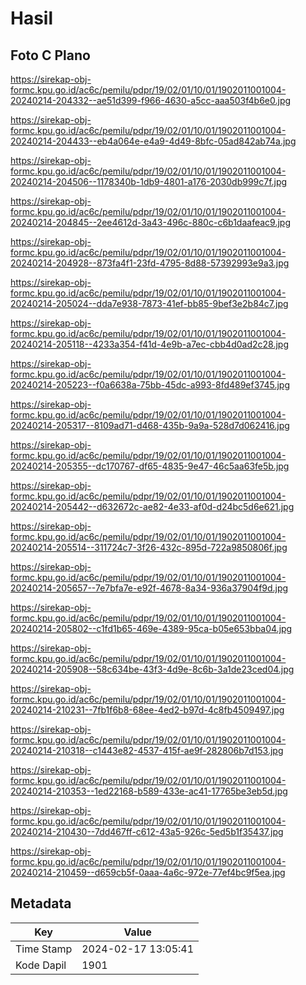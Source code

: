 # Hasil

## Foto C Plano

https://sirekap-obj-formc.kpu.go.id/ac6c/pemilu/pdpr/19/02/01/10/01/1902011001004-20240214-204332--ae51d399-f966-4630-a5cc-aaa503f4b6e0.jpg

https://sirekap-obj-formc.kpu.go.id/ac6c/pemilu/pdpr/19/02/01/10/01/1902011001004-20240214-204433--eb4a064e-e4a9-4d49-8bfc-05ad842ab74a.jpg

https://sirekap-obj-formc.kpu.go.id/ac6c/pemilu/pdpr/19/02/01/10/01/1902011001004-20240214-204506--1178340b-1db9-4801-a176-2030db999c7f.jpg

https://sirekap-obj-formc.kpu.go.id/ac6c/pemilu/pdpr/19/02/01/10/01/1902011001004-20240214-204845--2ee4612d-3a43-496c-880c-c6b1daafeac9.jpg

https://sirekap-obj-formc.kpu.go.id/ac6c/pemilu/pdpr/19/02/01/10/01/1902011001004-20240214-204928--873fa4f1-23fd-4795-8d88-57392993e9a3.jpg

https://sirekap-obj-formc.kpu.go.id/ac6c/pemilu/pdpr/19/02/01/10/01/1902011001004-20240214-205024--dda7e938-7873-41ef-bb85-9bef3e2b84c7.jpg

https://sirekap-obj-formc.kpu.go.id/ac6c/pemilu/pdpr/19/02/01/10/01/1902011001004-20240214-205118--4233a354-f41d-4e9b-a7ec-cbb4d0ad2c28.jpg

https://sirekap-obj-formc.kpu.go.id/ac6c/pemilu/pdpr/19/02/01/10/01/1902011001004-20240214-205223--f0a6638a-75bb-45dc-a993-8fd489ef3745.jpg

https://sirekap-obj-formc.kpu.go.id/ac6c/pemilu/pdpr/19/02/01/10/01/1902011001004-20240214-205317--8109ad71-d468-435b-9a9a-528d7d062416.jpg

https://sirekap-obj-formc.kpu.go.id/ac6c/pemilu/pdpr/19/02/01/10/01/1902011001004-20240214-205355--dc170767-df65-4835-9e47-46c5aa63fe5b.jpg

https://sirekap-obj-formc.kpu.go.id/ac6c/pemilu/pdpr/19/02/01/10/01/1902011001004-20240214-205442--d632672c-ae82-4e33-af0d-d24bc5d6e621.jpg

https://sirekap-obj-formc.kpu.go.id/ac6c/pemilu/pdpr/19/02/01/10/01/1902011001004-20240214-205514--311724c7-3f26-432c-895d-722a9850806f.jpg

https://sirekap-obj-formc.kpu.go.id/ac6c/pemilu/pdpr/19/02/01/10/01/1902011001004-20240214-205657--7e7bfa7e-e92f-4678-8a34-936a37904f9d.jpg

https://sirekap-obj-formc.kpu.go.id/ac6c/pemilu/pdpr/19/02/01/10/01/1902011001004-20240214-205802--c1fd1b65-469e-4389-95ca-b05e653bba04.jpg

https://sirekap-obj-formc.kpu.go.id/ac6c/pemilu/pdpr/19/02/01/10/01/1902011001004-20240214-205908--58c634be-43f3-4d9e-8c6b-3a1de23ced04.jpg

https://sirekap-obj-formc.kpu.go.id/ac6c/pemilu/pdpr/19/02/01/10/01/1902011001004-20240214-210231--7fb1f6b8-68ee-4ed2-b97d-4c8fb4509497.jpg

https://sirekap-obj-formc.kpu.go.id/ac6c/pemilu/pdpr/19/02/01/10/01/1902011001004-20240214-210318--c1443e82-4537-415f-ae9f-282806b7d153.jpg

https://sirekap-obj-formc.kpu.go.id/ac6c/pemilu/pdpr/19/02/01/10/01/1902011001004-20240214-210353--1ed22168-b589-433e-ac41-17765be3eb5d.jpg

https://sirekap-obj-formc.kpu.go.id/ac6c/pemilu/pdpr/19/02/01/10/01/1902011001004-20240214-210430--7dd467ff-c612-43a5-926c-5ed5b1f35437.jpg

https://sirekap-obj-formc.kpu.go.id/ac6c/pemilu/pdpr/19/02/01/10/01/1902011001004-20240214-210459--d659cb5f-0aaa-4a6c-972e-77ef4bc9f5ea.jpg


## Metadata

| Key        | Value               |
| ---------- | ------------------- |
| Time Stamp | 2024-02-17 13:05:41 |
| Kode Dapil | 1901                |



